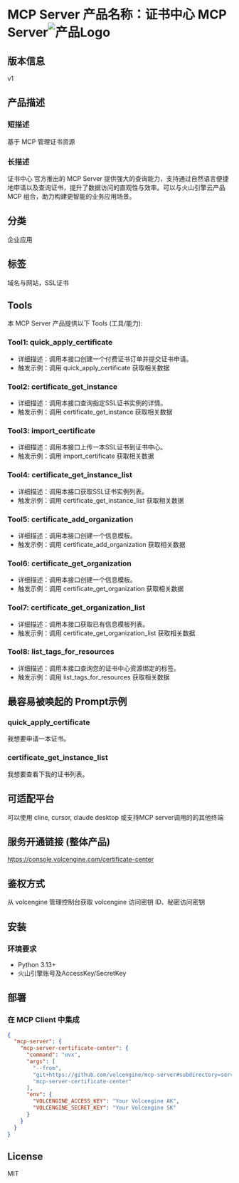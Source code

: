 
# MCP Server 产品名称：证书中心 MCP Server![产品Logo](https://ti.volccdn.com/obj/net-fe/assets/log-colrtrlector.svg)


## 版本信息
v1

## 产品描述
### 短描述
基于 MCP 管理证书资源
### 长描述
证书中心 官方推出的 MCP Server 提供强大的查询能力，支持通过自然语言便捷地申请以及查询证书，提升了数据访问的直观性与效率。可以与火山引擎云产品MCP 组合，助力构建更智能的业务应用场景。

## 分类
企业应用

## 标签
域名与网站，SSL证书

## Tools
本 MCP Server 产品提供以下 Tools (工具/能力):
### Tool1: quick_apply_certificate
 - 详细描述：调用本接口创建一个付费证书订单并提交证书申请。
 - 触发示例：调用 quick_apply_certificate 获取相关数据
### Tool2: certificate_get_instance
 - 详细描述：调用本接口查询指定SSL证书实例的详情。
 - 触发示例：调用 certificate_get_instance 获取相关数据
### Tool3: import_certificate
 - 详细描述：调用本接口上传一本SSL证书到证书中心。
 - 触发示例：调用 import_certificate 获取相关数据
### Tool4: certificate_get_instance_list
 - 详细描述：调用本接口获取SSL证书实例列表。
 - 触发示例：调用 certificate_get_instance_list 获取相关数据
### Tool5: certificate_add_organization
 - 详细描述：调用本接口创建一个信息模板。
 - 触发示例：调用 certificate_add_organization 获取相关数据
### Tool6: certificate_get_organization
 - 详细描述：调用本接口创建一个信息模板。
 - 触发示例：调用 certificate_get_organization 获取相关数据
### Tool7: certificate_get_organization_list
 - 详细描述：调用本接口获取已有信息模板列表。
 - 触发示例：调用 certificate_get_organization_list 获取相关数据
### Tool8: list_tags_for_resources
 - 详细描述：调用本接口查询您的证书中心资源绑定的标签。
 - 触发示例：调用 list_tags_for_resources 获取相关数据



## 最容易被唤起的 Prompt示例
### quick_apply_certificate
我想要申请一本证书。 
### certificate_get_instance_list
我想要查看下我的证书列表。


## 可适配平台  
可以使用 cline, cursor, claude desktop 或支持MCP server调用的的其他终端

## 服务开通链接 (整体产品)
<https://console.volcengine.com/certificate-center>


## 鉴权方式
从 volcengine 管理控制台获取 volcengine 访问密钥 ID、秘密访问密钥

## 安装

### 环境要求

- Python 3.13+
- 火山引擎账号及AccessKey/SecretKey


## 部署
### 在 MCP Client 中集成

```json
{
  "mcp-server": {
    "mcp-server-certificate-center": {
      "command": "uvx",
      "args": [
        "--from",
        "git+https://github.com/volcengine/mcp-server#subdirectory=server/mcp_server_certificate_center",
        "mcp-server-certificate-center"
      ],
      "env": {
        "VOLCENGINE_ACCESS_KEY": "Your Volcengine AK",
        "VOLCENGINE_SECRET_KEY": "Your Volcengine SK"
      }
    }
  }
}
```

## License
MIT